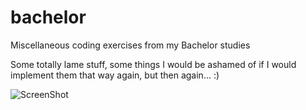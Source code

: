 bachelor
========

Miscellaneous coding exercises from my Bachelor studies

Some totally lame stuff, some things I would be ashamed of if I would implement them that way again, but then again... :)

![ScreenShot](https://raw.github.com/miffels/bachelor/master/src/applets/screenshot.png)
